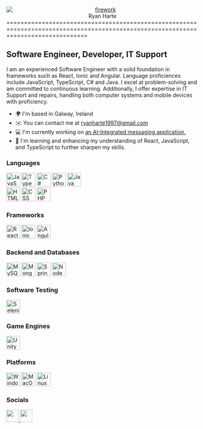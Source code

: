 <div style="text-align:center;">
    <a href="https://emoji.gg/emoji/5088-firework">
        <img src="https://cdn3.emoji.gg/emojis/5088-firework.gif" alt="firework" style="display:block; margin:auto;">
    </a>
    Ryan Harte
</div>
===================================================================================================================================

Software Engineer, Developer, IT Support
--------------------------------------------------

I am an experienced Software Engineer with a solid foundation in frameworks such as React, Ionic and Angular. Language proficiences include JavaScript, TypeScript, C# and Java. I excel at problem-solving and am committed to continuous learning. Additionally, I offer expertise in IT Support and repairs, handling both computer systems and mobile devices with proficiency.

* 🌍  I'm based in Galway, Ireland
* ✉️  You can contact me at [ryanharte1997@gmail.com](mailto:ryanharte1997@gmail.com)
* 💻  I'm currently working on [an AI-Integrated messaging application.](http://github.com/The-Mad-Ryanosaurus/Final-Year-Project.git) 
* 🧠  I'm learning and enhancing my understanding of React, JavaScript, and TypeScript to further sharpen my skills.

<p align="left">
<h3>Languages</h3>  
<a href="https://developer.mozilla.org/en-US/docs/Web/JavaScript" target="_blank" rel="noreferrer"><img src="https://raw.githubusercontent.com/danielcranney/readme-generator/main/public/icons/skills/javascript-colored.svg" width="36" height="36" alt="JavaScript" /></a>
<a href="https://www.typescriptlang.org/" target="_blank" rel="noreferrer"><img src="https://raw.githubusercontent.com/danielcranney/readme-generator/main/public/icons/skills/typescript-colored.svg" width="36" height="36" alt="TypeScript" /></a>
<a href="https://docs.microsoft.com/en-us/dotnet/csharp/" target="_blank" rel="noreferrer"><img src="https://raw.githubusercontent.com/danielcranney/readme-generator/main/public/icons/skills/csharp-colored.svg" width="36" height="36" alt="C#" /></a>
<a href="https://www.python.org/" target="_blank" rel="noreferrer"><img src="https://raw.githubusercontent.com/danielcranney/readme-generator/main/public/icons/skills/python-colored.svg" width="36" height="36" alt="Python" /></a>
<a href="https://www.oracle.com/java/" target="_blank" rel="noreferrer"><img src="https://raw.githubusercontent.com/danielcranney/readme-generator/main/public/icons/skills/java-colored.svg" width="36" height="36" alt="Java" /></a><br>
<a href="https://developer.mozilla.org/en-US/docs/Glossary/HTML5" target="_blank" rel="noreferrer"><img src="https://raw.githubusercontent.com/danielcranney/readme-generator/main/public/icons/skills/html5-colored.svg" width="36" height="36" alt="HTML5" /></a>
<a href="https://www.w3.org/Style/CSS/Overview.en.html" target="_blank" rel="noreferrer"><img src="https://www.vectorlogo.zone/logos/w3_css/w3_css-official.svg" width="36" height="36" alt="CSS" /></a>
<a href="https://www.php.net/" target="_blank" rel="noreferrer"><img src="https://raw.githubusercontent.com/danielcranney/readme-generator/main/public/icons/skills/php-colored.svg" width="36" height="36" alt="PHP" /></a>
<h3>Frameworks</h3>  
<a href="https://reactjs.org/" target="_blank" rel="noreferrer"><img src="https://raw.githubusercontent.com/danielcranney/readme-generator/main/public/icons/skills/react-colored.svg" width="36" height="36" alt="React" /></a>
<a href="https://ionicframework.com/" target="_blank" rel="noreferrer"><img src="https://www.vectorlogo.zone/logos/ionicframework/ionicframework-icon.svg" width="36" height="36" alt="Ionic" /></a>
<a href="https://angular.io/" target="_blank" rel="noreferrer"><img src="https://raw.githubusercontent.com/danielcranney/readme-generator/main/public/icons/skills/angularjs-colored.svg" width="36" height="36" alt="Angular" /></a><br>
<h3>Backend and Databases</h3>  
<a href="https://www.mysql.com/" target="_blank" rel="noreferrer"><img src="https://raw.githubusercontent.com/danielcranney/readme-generator/main/public/icons/skills/mysql-colored.svg" width="36" height="36" alt="MySQL" /></a>
<a href="https://www.mongodb.com/" target="_blank" rel="noreferrer"><img src="https://raw.githubusercontent.com/danielcranney/readme-generator/main/public/icons/skills/mongodb-colored.svg" width="36" height="36" alt="MongoDB" /></a>
<a href="https://spring.io/projects/spring-boot" target="_blank" rel="noreferrer"><img src="https://www.vectorlogo.zone/logos/springio/springio-icon.svg" width="36" height="36" alt="Spring Boot" /></a>
<a href="https://nodejs.org/en/" target="_blank" rel="noreferrer"><img src="https://raw.githubusercontent.com/danielcranney/readme-generator/main/public/icons/skills/nodejs-colored.svg" width="36" height="36" alt="NodeJS" /></a>
<h3>Software Testing</h3>
<a href="https://www.selenium.dev/" target="_blank" rel="noreferrer"><img src="https://www.svgrepo.com/show/354321/selenium.svg" width="36" height="36" alt="Selenium" /></a>
<h3>Game Engines</h3>
<a href="https://unity.com/" target="_blank" rel="noreferrer"><img src="https://www.vectorlogo.zone/logos/unity3d/unity3d-icon.svg" width="36" height="36" alt="Unity" /></a>
<h3>Platforms</h3>
<a href="https://www.microsoft.com/windows/" target="_blank" rel="noreferrer"><img src="https://www.svgrepo.com/show/303223/microsoft-windows-22-logo.svg" width="36" height="36" alt="Windows" /></a>
<a href="https://apple.com" target="_blank" rel="noreferrer"><img src="https://www.svgrepo.com/show/69341/apple-logo.svg" width="36" height="36" alt="MacOS" /></a>
<a href="https://www.linux.org" target="_blank" rel="noreferrer"><img src="https://raw.githubusercontent.com/danielcranney/readme-generator/main/public/icons/skills/linux-colored.svg" width="36" height="36" alt="Linux" /></a>
</p>

### Socials

<p align="left"> <a href="https://www.github.com/The-Mad-Ryanosaurus" target="_blank" rel="noreferrer"> <picture> <source media="(prefers-color-scheme: dark)" srcset="https://raw.githubusercontent.com/danielcranney/readme-generator/main/public/icons/socials/github-dark.svg" /> <source media="(prefers-color-scheme: light)" srcset="https://raw.githubusercontent.com/danielcranney/readme-generator/main/public/icons/socials/github.svg" /> <img src="https://raw.githubusercontent.com/danielcranney/readme-generator/main/public/icons/socials/github.svg" width="32" height="32" /> </picture> </a> <a href="https://www.linkedin.com/in/ryan-harte-836265269/" target="_blank" rel="noreferrer"> <picture> <source media="(prefers-color-scheme: dark)" srcset="https://raw.githubusercontent.com/danielcranney/readme-generator/main/public/icons/socials/linkedin-dark.svg" /> <source media="(prefers-color-scheme: light)" srcset="https://raw.githubusercontent.com/danielcranney/readme-generator/main/public/icons/socials/linkedin.svg" /> <img src="https://raw.githubusercontent.com/danielcranney/readme-generator/main/public/icons/socials/linkedin.svg" width="32" height="32" /> </picture> </a></p>
